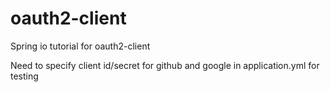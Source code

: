 # oauth2-client
Spring io tutorial for oauth2-client

Need to specify client id/secret for github and google in application.yml for testing
